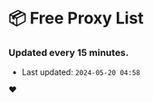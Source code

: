 # :package: Free Proxy List
### Updated every 15 minutes.

- Last updated: `2024-05-20 04:58`

:heart:
